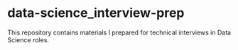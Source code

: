 # data-science_interview-prep
This repository contains materials I prepared for technical interviews in Data Science roles.
